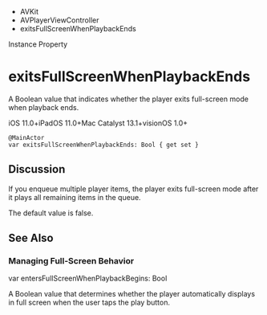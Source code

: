 

- AVKit
- AVPlayerViewController
-  exitsFullScreenWhenPlaybackEnds 

Instance Property

# exitsFullScreenWhenPlaybackEnds

A Boolean value that indicates whether the player exits full-screen mode when playback ends.

iOS 11.0+iPadOS 11.0+Mac Catalyst 13.1+visionOS 1.0+

``` source
@MainActor
var exitsFullScreenWhenPlaybackEnds: Bool { get set }
```

## Discussion

If you enqueue multiple player items, the player exits full-screen mode after it plays all remaining items in the queue.

The default value is false.

## See Also

### Managing Full-Screen Behavior

var entersFullScreenWhenPlaybackBegins: Bool

A Boolean value that determines whether the player automatically displays in full screen when the user taps the play button.

